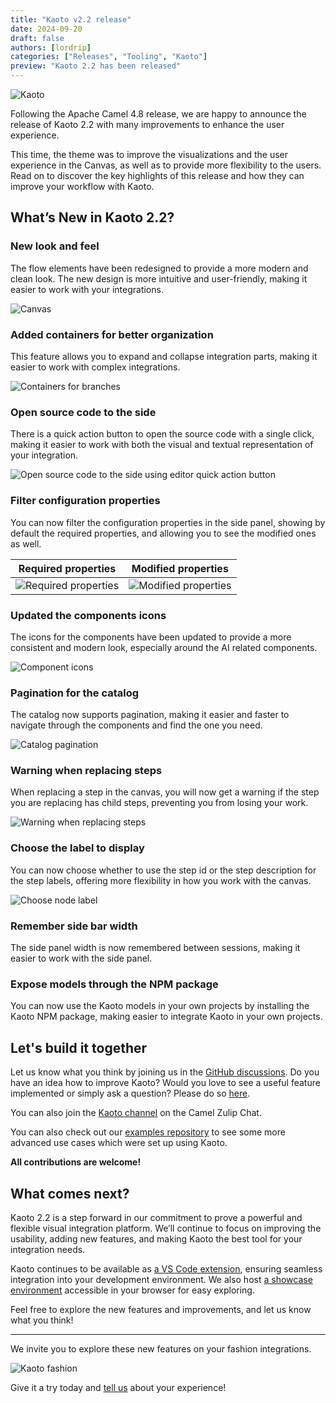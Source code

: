 ```yaml
---
title: "Kaoto v2.2 release"
date: 2024-09-20
draft: false
authors: [lordrip]
categories: ["Releases", "Tooling", "Kaoto"]
preview: "Kaoto 2.2 has been released"
---
```


![Kaoto](cover.png)

Following the Apache Camel 4.8 release, we are happy to announce the release of Kaoto 2.2 with many improvements to enhance the user experience.

This time, the theme was to improve the visualizations and the user experience in the Canvas, as well as to provide more flexibility to the users. Read on to discover the key highlights of this release and how they can improve your workflow with Kaoto.

## What’s New in Kaoto 2.2?

### New look and feel
The flow elements have been redesigned to provide a more modern and clean look. The new design is more intuitive and user-friendly, making it easier to work with your integrations.

![Canvas](canvas.png)

### Added containers for better organization
This feature allows you to expand and collapse integration parts, making it easier to work with complex integrations.

![Containers for branches](containersForBranches.png)

### Open source code to the side
There is a quick action button to open the source code with a single click, making it easier to work with both the visual and textual representation of your integration.

![Open source code to the side using editor quick action button](openSourceCodeToTheSide.gif)

### Filter configuration properties
You can now filter the configuration properties in the side panel, showing by default the required properties, and allowing you to see the modified ones as well.

| Required properties | Modified properties |
| --- | --- |
| ![Required properties](requiredProperties.png) | ![Modified properties](modifiedProperties.png) |

### Updated the components icons
The icons for the components have been updated to provide a more consistent and modern look, especially around the AI related components.

![Component icons](componentIcons.png)

### Pagination for the catalog
The catalog now supports pagination, making it easier and faster to navigate through the components and find the one you need.

![Catalog pagination](catalogPagination.png)

### Warning when replacing steps
When replacing a step in the canvas, you will now get a warning if the step you are replacing has child steps, preventing you from losing your work.

![Warning when replacing steps](warningWhenReplacingSteps.png)

### Choose the label to display
You can now choose whether to use the step id or the step description for the step labels, offering more flexibility in how you work with the canvas.

![Choose node label](chooseNodeLabel.png)

### Remember side bar width
The side panel width is now remembered between sessions, making it easier to work with the side panel.

### Expose models through the NPM package
You can now use the Kaoto models in your own projects by installing the Kaoto NPM package, making easier to integrate Kaoto in your own projects.

## Let's build it together

Let us know what you think by joining us in the [GitHub discussions](https://github.com/orgs/KaotoIO/discussions). Do you have an idea how to improve Kaoto? Would you love to see a useful feature implemented or simply ask a question? Please do so [here](https://github.com/KaotoIO/kaoto/issues/new/choose).

You can also join the [Kaoto channel](https://camel.zulipchat.com/#narrow/stream/441302-kaoto) on the Camel Zulip Chat.

You can also check out our [examples repository](https://github.com/KaotoIO/kaoto-examples) to see some more advanced use cases which were set up using Kaoto.

**All contributions are welcome!**

## What comes next?

Kaoto 2.2 is a step forward in our commitment to prove a powerful and flexible visual integration platform. We’ll continue to focus on improving the usability, adding new features, and making Kaoto the best tool for your integration needs.

Kaoto continues to be available as [a VS Code extension](https://marketplace.visualstudio.com/items?itemName=redhat.vscode-kaoto), ensuring seamless integration into your development environment. We also host [a showcase environment](https://kaotoio.github.io/kaoto/) accessible in your browser for easy exploring.

Feel free to explore the new features and improvements, and let us know what you think!

---

We invite you to explore these new features on your fashion integrations.

![Kaoto fashion](fashionIntegrations.jpeg)

Give it a try today and [tell us](https://github.com/orgs/KaotoIO/discussions) about your experience!
